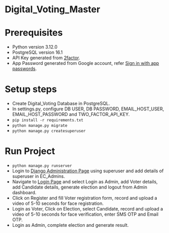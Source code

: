# Digital_Voting_Master

# Prerequisites
* Python version 3.12.0
* PostgreSQL version 16.1
* API Key generated from [2factor](https://2factor.in/).
* App Password generated from Google account, refer [Sign in with app passwords](https://support.google.com/accounts/answer/185833?hl=en).

# Setup steps
* Create Digital_Voting Database in PostgreSQL.
* In settings.py, configure DB USER, DB PASSWORD, EMAIL_HOST_USER, EMAIL_HOST_PASSWORD and TWO_FACTOR_API_KEY.
* ```pip install -r requirements.txt```
* ```python manage.py migrate```
* ```python manage.py createsuperuser```

# Run Project
* ```python manage.py runserver```
* Login to [Django Administration Page](http://127.0.0.1:8000/admin) using superuser and add details of superuser in EC_Admins.
* Navigate to [Login Page](http://127.0.0.1:8000) and select Login as Admin, add Voter details, add Candidate details, generate election and logout from Admin dashboard.
* Click on Register and fill Voter registration form, record and upload a video of 5-10 seconds for face registration.
* Login as Voter, Click on Election, select Candidate, record and upload a video of 5-10 seconds for face verification, enter SMS OTP and Email OTP.
* Login as Admin, complete election and generate result.
